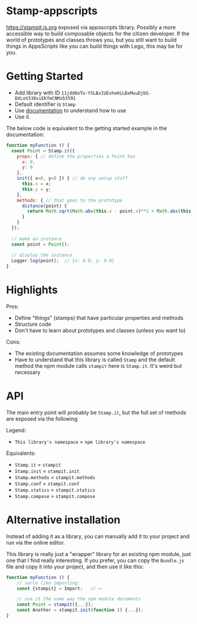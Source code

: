 # Stamp-appscripts

https://stampit.js.org exposed via appsscripts library. Possibly a more accessible way to build composable objects for the citizen developer. If the world of prototypes and classes throws you, but you still want to build things in AppsScripts like you can build things with Lego, this may be for you.

# Getting Started

- Add library with ID `11jddOoTo-Y5LBxIUEvheHiLBxMuuDjbS-DXLoV330xiEKfmCNMzb3591`
- Default identifier is `Stamp`
- Use [documentation](https://stampit.js.org) to understand how to use
- Use it.

The below code is equivalent to the getting started example in the documentation:

```js
function myFunction () {
  const Point = Stamp.it({
    props: { // define the properties a Point has
      x: 0,
      y: 0
    },
    init({ x=0, y=0 }) { // do any setup stuff
      this.x = x;
      this.y = y;
    },
    methods: { // that goes to the prototype
      distance(point) {
        return Math.sqrt(Math.abs(this.x - point.x)**2 + Math.abs(this.y - point.y)**2);
      }
    }
  });
  
  // make an instance
  const point = Point();
  
  // display the instance
  Logger.log(point);  // {x: 0.0, y: 0.0}
}
```

# Highlights

Pros:

- Define "things" (stamps) that have particular properties and methods
- Structure code
- Don't have to learn about prototypes and classes (unless you want to)

Cons:

- The existing documentation assumes some knowledge of prototypes
- Have to understand that this library is called `Stamp` and the default method the npm module calls `stampit` here is `Stamp.it`. It's weird but necessary

# API

The main entry point will probably be `Stamp.it`, but the full set of methods are exposed via the following

Legend:
- `This library's namespace` = `npm library's namespace`

Equivalents:
- `Stamp.it` = `stampit`
- `Stamp.init` = `stampit.init`
- `Stamp.methods` = `stampit.methods`
- `Stamp.conf` = `stampit.conf`
- `Stamp.statics` = `stampit.statics`
- `Stamp.compose` = `stampit.compose`

# Alternative installation

Instead of adding it as a library, you can manually add it to your project and run via the online editor.

This library is really just a "wrapper" library for an existing npm module, just one that I find really interesting. If you prefer, you can copy the `Bundle.js` file and copy it into your project, and then use it like this:

```js
function myFunction () {
    // sorta like importing:
    const {stampit} = Import;   // <-

    // use it the same way the npm module documents
    const Point = stampit({...});
    const Another = stampit.init(function () {...});
}
```
